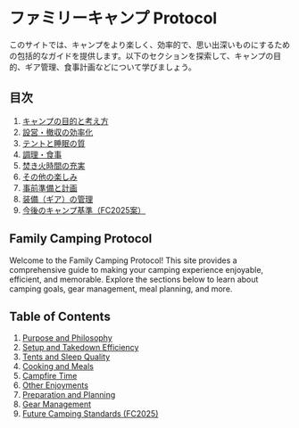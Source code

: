 # ファミリーキャンプ Protocol

このサイトでは、キャンプをより楽しく、効率的で、思い出深いものにするための包括的なガイドを提供します。以下のセクションを探索して、キャンプの目的、ギア管理、食事計画などについて学びましょう。

## 目次

1. [キャンプの目的と考え方](ja/purpose.md)
2. [設営・撤収の効率化](ja/setup.md)
3. [テントと睡眠の質](ja/tents.md)
4. [調理・食事](ja/cooking.md)
5. [焚き火時間の充実](ja/campfire.md)
6. [その他の楽しみ](ja/enjoyments.md)
7. [事前準備と計画](ja/planning.md)
8. [装備（ギア）の管理](ja/gear.md)
9. [今後のキャンプ基準（FC2025案）](ja/fc2025.md)

## Family Camping Protocol

Welcome to the Family Camping Protocol! This site provides a comprehensive guide to making your camping experience enjoyable, efficient, and memorable. Explore the sections below to learn about camping goals, gear management, meal planning, and more.

## Table of Contents

1. [Purpose and Philosophy](en/purpose.md)
2. [Setup and Takedown Efficiency](en/setup.md)
3. [Tents and Sleep Quality](en/tents.md)
4. [Cooking and Meals](en/cooking.md)
5. [Campfire Time](en/campfire.md)
6. [Other Enjoyments](en/enjoyments.md)
7. [Preparation and Planning](en/planning.md)
8. [Gear Management](en/gear.md)
9. [Future Camping Standards (FC2025)](en/fc2025.md)